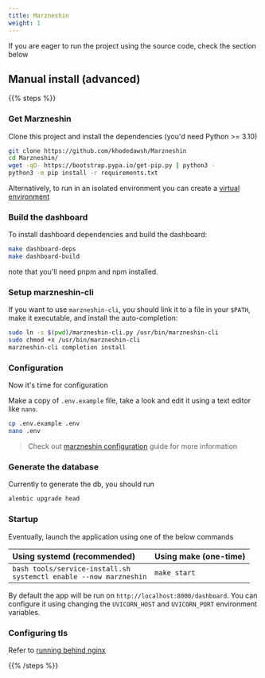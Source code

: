 ```yaml
---
title: Marzneshin
weight: 1
---
```

If you are eager to run the project using the source code, check the section below

## Manual install (advanced)

{{% steps %}}

### Get Marzneshin

Clone this project and install the dependencies (you'd need Python >= 3.10)

```bash
git clone https://github.com/khodedawsh/Marzneshin
cd Marzneshin/
wget -qO- https://bootstrap.pypa.io/get-pip.py | python3 -
python3 -m pip install -r requirements.txt
```

Alternatively, to run in an isolated environment you can create a [virtual environment](https://pypi.org/project/virtualenv/)


### Build the dashboard

To install dashboard dependencies and build the dashboard:

```bash
make dashboard-deps
make dashboard-build
```

note that you'll need pnpm and npm installed.

### Setup marzneshin-cli

If you want to use `marzneshin-cli`, you should link it to a file in your `$PATH`, make it executable, and install the
auto-completion:

```bash
sudo ln -s $(pwd)/marzneshin-cli.py /usr/bin/marzneshin-cli
sudo chmod +x /usr/bin/marzneshin-cli
marzneshin-cli completion install
```

### Configuration

Now it's time for configuration

Make a copy of `.env.example` file, take a look and edit it using a text editor like `nano`.

```bash
cp .env.example .env
nano .env
```

> Check out [marzneshin configuration](/docs/configuration/marzneshin) guide for more information

### Generate the database

Currently to generate the db, you should run
```bash
alembic upgrade head
```

### Startup

Eventually, launch the application using one of the below commands


| Using systemd (recommended)         | Using make (one-time)                              |
| :---------------------------------- | ------------------------------------- |
| ```bash tools/service-install.sh```<br>```systemctl enable --now marzneshin``` | ```make start``` |

By default the app will be run on `http://localhost:8000/dashboard`. You can configure it using changing
the `UVICORN_HOST` and `UVICORN_PORT` environment variables.

### Configuring tls

Refer to [running behind nginx](/docs/how-to-guides/behind-nginx)

{{% /steps %}}
